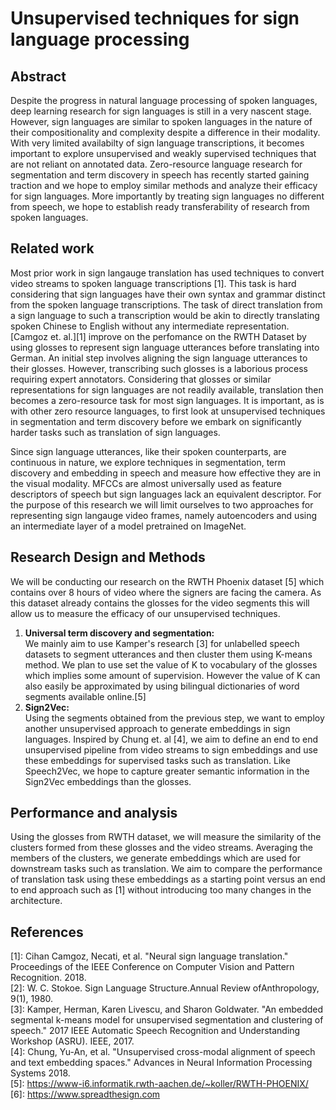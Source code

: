 # Unsupervised techniques for sign language processing 

## Abstract
Despite the progress in natural language processing of spoken languages, deep
learning research for sign languages is still in a very nascent stage. 
However, sign languages are similar to spoken languages in the nature of their 
compositionality and complexity despite a difference in their modality. With
very limited availabilty of sign language transcriptions, it becomes important
to explore unsupervised and weakly supervised techniques that are not reliant on
annotated data. Zero-resource language research for segmentation and term
discovery in speech has recently started gaining traction and we hope to employ 
similar methods and analyze their efficacy for sign languages. More importantly
by treating sign languages no different from speech, we hope to establish ready
transferability of research from spoken languages.

## Related work
Most prior work in sign langauge translation has used techniques to convert
video streams to spoken language transcriptions [1].
This task is hard considering that sign languages have their own syntax and
grammar distinct from the spoken language transcriptions. The task of direct
translation from a sign language to such a transcription would be akin to
directly translating spoken Chinese to English without any intermediate
representation. [Camgoz et. al.][1] improve on the perfomance on the RWTH
Dataset by using glosses to represent sign language utterances before
translating into German. An initial step involves aligning the sign language 
utterances to their glosses. However, transcribing such glosses is a laborious process 
requiring expert annotators. Considering that glosses or similar representations 
for sign languages are not readily available, translation then becomes a zero-resource
task for most sign languages. It is important, as is with other zero resource
languages, to first look at unsupervised techniques in segmentation and term
discovery before we embark on significantly harder tasks such as translation of
sign languages.

Since sign language utterances, like their spoken counterparts, are continuous
in nature, we explore techniques in segmentation, term discovery and embedding
in speech and measure how effective they are in the visual modality. MFCCs are
almost universally used as feature descriptors of speech but sign languages lack
an equivalent descriptor. For the purpose of this research we will limit
ourselves to two approaches for representing sign langauge video frames, namely 
autoencoders and using an intermediate layer of a model pretrained on ImageNet.

## Research Design and Methods
We will be conducting our research on the RWTH Phoenix dataset [5] which contains
over 8 hours of video where the signers are facing the camera. As this dataset
already contains the glosses for the video segments this will allow us to
measure the efficacy of our unsupervised techniques.
1. **Universal term discovery and segmentation:**  
We mainly aim to use Kamper's research [3] for unlabelled speech datasets to segment 
utterances and then cluster them using K-means method. We plan to use set the value of K to
vocabulary of the glosses which implies some amount of supervision. However
the value of K can also easily be approximated by using bilingual dictionaries of word
segments available online.[5]
2. **Sign2Vec:**  
Using the segments obtained from the previous step, we want to employ
another unsupervised approach to generate embeddings in sign languages. Inspired
by Chung et. al [4], we aim to define an end to end unsupervised pipeline from video
streams to sign embeddings and use these embeddings for supervised tasks such as
translation. Like Speech2Vec, we hope to capture greater semantic information in
the Sign2Vec embeddings than the glosses.

## Performance and analysis
Using the glosses from RWTH dataset, we will measure the similarity of the
clusters formed from these glosses and the video streams. Averaging the members
of the clusters, we generate embeddings which are used for downstream tasks such
as translation. We aim to compare the performance of translation task using
these embeddings as a starting point versus an end to end approach such as
[1] without introducing too many changes in the architecture.

## References
[1]: Cihan Camgoz, Necati, et al. "Neural sign language translation." Proceedings of the IEEE Conference on Computer Vision and Pattern Recognition. 2018.  
[2]: W. C. Stokoe.  Sign Language Structure.Annual Review ofAnthropology, 9(1), 1980.  
[3]: Kamper, Herman, Karen Livescu, and Sharon Goldwater. "An embedded segmental k-means model for unsupervised segmentation and clustering of speech." 2017 IEEE Automatic Speech Recognition and Understanding Workshop (ASRU). IEEE, 2017.  
[4]: Chung, Yu-An, et al. "Unsupervised cross-modal alignment of speech and text embedding spaces." Advances in Neural Information Processing Systems 2018.  
[5]: https://www-i6.informatik.rwth-aachen.de/~koller/RWTH-PHOENIX/  
[6]: https://www.spreadthesign.com
